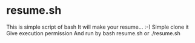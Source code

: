 # resume.sh
This is simple script of bash 
It will make your resume... :-)
Simple clone it
Give execution permission
And run by bash resume.sh or ./resume.sh
